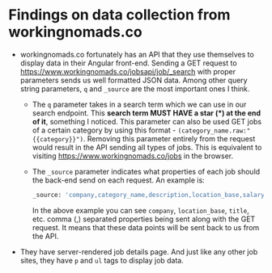 # Findings on data collection from workingnomads.co

- workingnomads.co fortunately has an API that they use themselves to display data in their Angular front-end. Sending a GET request to <https://www.workingnomads.co/jobsapi/job/_search> with proper parameters sends us well formatted JSON data. Among other query string parameters, `q` and `_source` are the most important ones I think.
  - The `q` parameter takes in a search term which we can use in our search endpoint. This **search term MUST HAVE a star (*) at the end of it**, something I noticed. This parameter can also be used GET jobs of a certain category by using this format - `(category_name.raw:"{{category}}")`. Removing this parameter entirely from the request would result in the API sending all types of jobs. This is equivalent to visiting <https://www.workingnomads.co/jobs> in the browser.
  - The `_source` parameter indicates what properties of each job should the back-end send on each request. An example is:

    ```sh
    _source: 'company,category_name,description,location_base,salary_range,salary_range_short,instructions,id,external_id,slug,title,pub_date,tags,source,apply_url,premium,expired,use_ats,position_type'
    ```

    In the above example you can see `company`, `location_base`, `title`, etc. comma (,) separated properties being sent along with the GET request. It means that these data points will be sent back to us from the API.

- They have server-rendered job details page. And just like any other job sites, they have `p` and `ul` tags to display job data.
